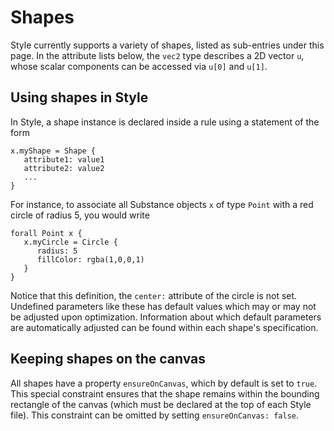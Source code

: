 # Shapes

Style currently supports a variety of shapes, listed as sub-entries under this page. In the attribute lists below, the `vec2` type describes a 2D vector `u`, whose scalar components can be accessed via `u[0]` and `u[1]`.

## Using shapes in Style

In Style, a shape instance is declared inside a rule using a statement of the form

```
x.myShape = Shape {
   attribute1: value1
   attribute2: value2
   ...
}
```

For instance, to associate all Substance objects `x` of type `Point` with a red circle of radius 5, you would write

```
forall Point x {
   x.myCircle = Circle {
      radius: 5
      fillColor: rgba(1,0,0,1)
   }
}
```

Notice that this definition, the `center:` attribute of the circle is not set. Undefined parameters like these has default values which may or may not be adjusted upon optimization. Information about which default parameters are automatically adjusted can be found within each shape's specification.

## Keeping shapes on the canvas

All shapes have a property `ensureOnCanvas`, which by default is set to `true`. This special constraint ensures that the shape remains within the bounding rectangle of the canvas (which must be declared at the top of each Style file). This constraint can be omitted by setting `ensureOnCanvas: false`.
